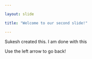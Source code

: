 ```yaml
---

layout: slide

title: "Welcome to our second slide!"

---
```


Sukesh created this. I am done with this 

Use the left arrow to go back!
